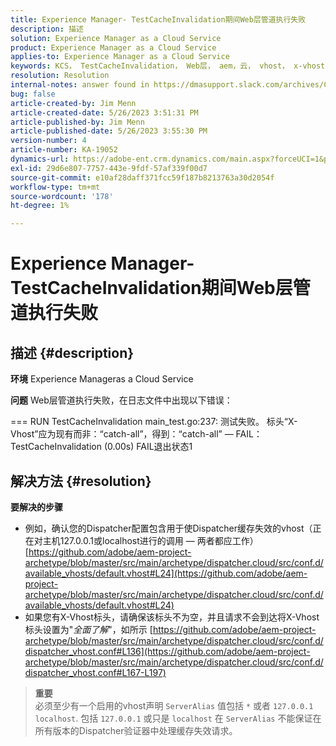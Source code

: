 ```yaml
---
title: Experience Manager- TestCacheInvalidation期间Web层管道执行失败
description: 描述
solution: Experience Manager as a Cloud Service
product: Experience Manager as a Cloud Service
applies-to: Experience Manager as a Cloud Service
keywords: KCS， TestCacheInvalidation， Web层， aem，云， vhost， x-vhost，故障排除，Experience Manager，管道执行失败，失败
resolution: Resolution
internal-notes: answer found in https://dmasupport.slack.com/archives/C013SBSHPKK/p1645102872540889?thread_ts=1645102277.855389&cid=C013SBSHPKK
bug: false
article-created-by: Jim Menn
article-created-date: 5/26/2023 3:51:31 PM
article-published-by: Jim Menn
article-published-date: 5/26/2023 3:55:30 PM
version-number: 4
article-number: KA-19052
dynamics-url: https://adobe-ent.crm.dynamics.com/main.aspx?forceUCI=1&pagetype=entityrecord&etn=knowledgearticle&id=7a6df82b-ddfb-ed11-8849-6045bd006e5a
exl-id: 29d6e807-7757-443e-9fdf-57af339f00d7
source-git-commit: e10af28daff371fcc59f187b8213763a30d2054f
workflow-type: tm+mt
source-wordcount: '178'
ht-degree: 1%

---
```


# Experience Manager- TestCacheInvalidation期间Web层管道执行失败

## 描述 {#description}


<b>环境</b>
Experience Manageras a Cloud Service

<b>问题</b>
Web层管道执行失败，在日志文件中出现以下错误：

=== RUN TestCacheInvalidation main_test.go:237: 测试失败。 标头“X-Vhost”应为现有而非：“catch-all”，得到：“catch-all” — FAIL： TestCacheInvalidation (0.00s) FAIL退出状态1


## 解决方法 {#resolution}

<b>要解决的步骤</b>

- 例如，确认您的Dispatcher配置包含用于使Dispatcher缓存失效的vhost（正在对主机127.0.0.1或localhost进行的调用 — 两者都应工作） [https://github.com/adobe/aem-project-archetype/blob/master/src/main/archetype/dispatcher.cloud/src/conf.d/available_vhosts/default.vhost#L24](https://github.com/adobe/aem-project-archetype/blob/master/src/main/archetype/dispatcher.cloud/src/conf.d/available_vhosts/default.vhost#L24)
- 如果您有X-Vhost标头，请确保该标头不为空，并且请求不会到达将X-Vhost标头设置为&quot;*全面了解*&quot;，如所示 [https://github.com/adobe/aem-project-archetype/blob/master/src/main/archetype/dispatcher.cloud/src/conf.d/dispatcher_vhost.conf#L136](https://github.com/adobe/aem-project-archetype/blob/master/src/main/archetype/dispatcher.cloud/src/conf.d/dispatcher_vhost.conf#L167-L197)

> **重要**\
> 必须至少有一个启用的vhost声明 `ServerAlias` 值包括 `*` 或者 `127.0.0.1 localhost`. 包括 `127.0.0.1` 或只是 `localhost` 在 `ServerAlias` 不能保证在所有版本的Dispatcher验证器中处理缓存失效请求。
